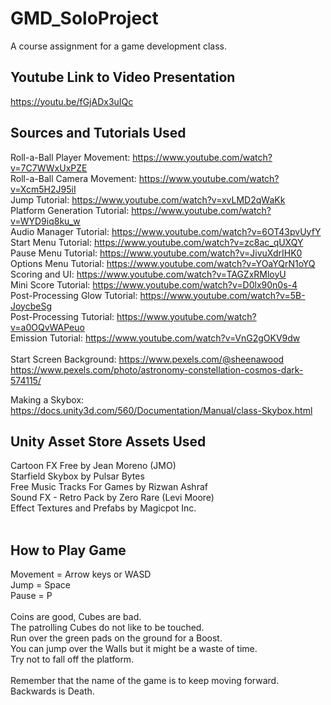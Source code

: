 # GMD_SoloProject
A course assignment for a game development class.

## Youtube Link to Video Presentation
https://youtu.be/fGjADx3uIQc

## Sources and Tutorials Used
Roll-a-Ball Player Movement: https://www.youtube.com/watch?v=7C7WWxUxPZE<br>
Roll-a-Ball Camera Movement: https://www.youtube.com/watch?v=Xcm5H2J95iI<br>
Jump Tutorial: https://www.youtube.com/watch?v=xvLMD2qWaKk<br>
Platform Generation Tutorial: https://www.youtube.com/watch?v=WYD9iq8ku_w<br>
Audio Manager Tutorial: https://www.youtube.com/watch?v=6OT43pvUyfY<br>
Start Menu Tutorial: https://www.youtube.com/watch?v=zc8ac_qUXQY<br>
Pause Menu Tutorial: https://www.youtube.com/watch?v=JivuXdrIHK0<br>
Options Menu Tutorial: https://www.youtube.com/watch?v=YOaYQrN1oYQ<br>
Scoring and UI: https://www.youtube.com/watch?v=TAGZxRMloyU<br>
Mini Score Tutorial: https://www.youtube.com/watch?v=D0lx90n0s-4<br>
Post-Processing Glow Tutorial: https://www.youtube.com/watch?v=5B-JoycbeSg<br>
Post-Processing Tutorial: https://www.youtube.com/watch?v=a0OQvWAPeuo<br>
Emission Tutorial: https://www.youtube.com/watch?v=VnG2gOKV9dw<br>
<br>
Start Screen Background: https://www.pexels.com/@sheenawood<br>
https://www.pexels.com/photo/astronomy-constellation-cosmos-dark-574115/<br>

Making a Skybox: https://docs.unity3d.com/560/Documentation/Manual/class-Skybox.html<br>

## Unity Asset Store Assets Used
Cartoon FX Free by Jean Moreno (JMO)<br>
Starfield Skybox by Pulsar Bytes<br>
Free Music Tracks For Games by Rizwan Ashraf<br>
Sound FX - Retro Pack by Zero Rare (Levi Moore)<br>
Effect Textures and Prefabs by Magicpot Inc.<br>
<br>

## How to Play Game
Movement = Arrow keys or WASD<br>
Jump = Space<br>
Pause = P<br>
<br>
Coins are good, Cubes are bad.<br>
The patrolling Cubes do not like to be touched.<br>
Run over the green pads on the ground for a Boost.<br>
You can jump over the Walls but it might be a waste of time.<br>
Try not to fall off the platform.<br>
<br>
Remember that the name of the game is to keep moving forward.  Backwards is Death.
